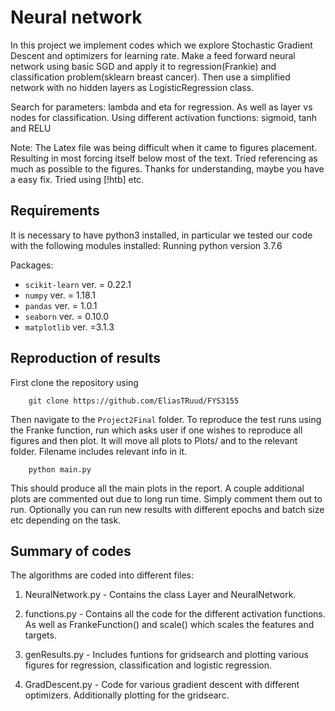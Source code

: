 Neural network
==============================
In this project we implement codes which we explore Stochastic Gradient Descent and optimizers for learning rate.
Make a feed forward neural network using basic SGD and apply it to regression(Frankie) and classification problem(sklearn breast cancer).
Then use a simplified network with no hidden layers as LogisticRegression class.

Search for parameters: lambda and eta for regression. As well as layer vs nodes for classification. Using different activation functions: sigmoid, tanh and RELU

Note: The Latex file was being difficult when it came to figures placement. Resulting in most forcing itself below most of the text. Tried referencing as much as possible to the figures. Thanks for understanding, maybe you have a easy fix. Tried using [!htb] etc.

## Requirements

It is necessary to have python3 installed, in particular we tested our code with the following modules installed:
Running python version 3.7.6

Packages:
* `scikit-learn` ver. = 0.22.1
* `numpy` ver. = 1.18.1
* `pandas` ver. = 1.0.1
* `seaborn` ver. = 0.10.0
* `matplotlib` ver. =3.1.3


## Reproduction of results
First clone the repository using

		git clone https://github.com/EliasTRuud/FYS3155

Then navigate to the `Project2Final` folder.
To reproduce the test runs using the Franke function, run which asks user if one wishes to reproduce all figures and then plot.
It will move all plots to Plots/ and to the relevant folder. Filename includes relevant info in it.

		python main.py

This should produce all the main plots in the report. A couple additional plots are commented out due to long run time. Simply comment them out to run. Optionally you can run new results with different epochs and batch size etc depending on the task.

## Summary of codes

The algorithms are coded into different files:

1. NeuralNetwork.py - Contains the class Layer and NeuralNetwork.

2. functions.py - Contains all the code for the different activation functions. As well as FrankeFunction() and scale() which scales the features and targets.

3. genResults.py - Includes funtions for gridsearch and plotting various figures for regression, classification and  logistic regression.

4. GradDescent.py - Code for various gradient descent with different optimizers. Additionally plotting for the gridsearc.
